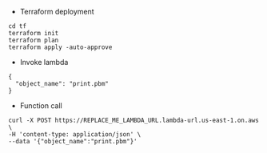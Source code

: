 - Terraform deployment
```
cd tf
terraform init
terraform plan
terraform apply -auto-approve

```

- Invoke lambda
```
{
  "object_name": "print.pbm"
}
```

- Function call
```
curl -X POST https://REPLACE_ME_LAMBDA_URL.lambda-url.us-east-1.on.aws \
-H 'content-type: application/json' \
--data '{"object_name":"print.pbm"}'
```
